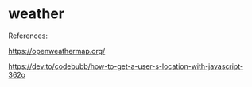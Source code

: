 # weather

References:

https://openweathermap.org/

https://dev.to/codebubb/how-to-get-a-user-s-location-with-javascript-362o

